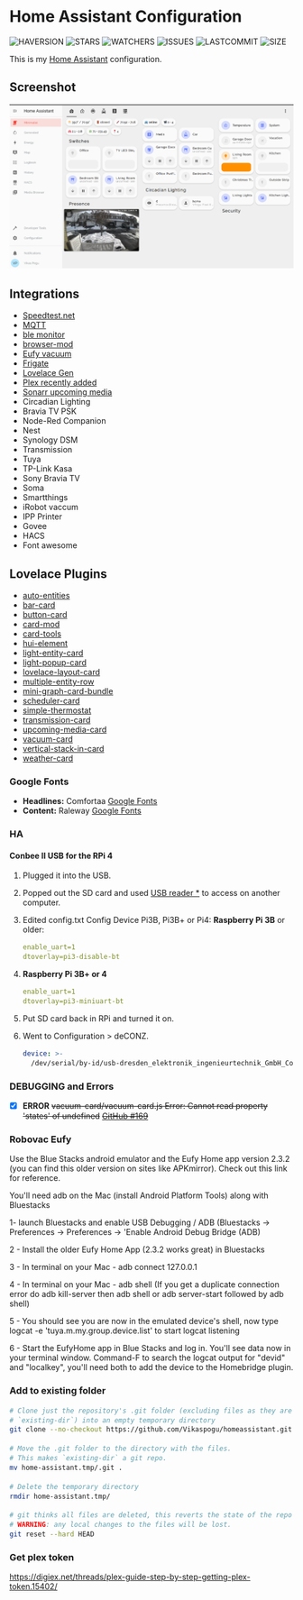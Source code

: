# Home Assistant Configuration

![HAVERSION](https://img.shields.io/badge/homeassistant-2021.12.x-blue)
![STARS](https://img.shields.io/github/stars/vikaspogu/homeassistant?color=yellow&style=flat-square)
![WATCHERS](https://img.shields.io/github/watchers/vikaspogu/homeassistant?color=green&style=flat-square)
![ISSUES](https://img.shields.io/github/issues-raw/vikaspogu/homeassistant?style=flat-square)
![LASTCOMMIT](https://img.shields.io/github/last-commit/vikaspogu/homeassistant?style=flat-square)
![SIZE](https://img.shields.io/github/repo-size/vikaspogu/homeassistant?style=flat-square)

This is my [Home Assistant](https://www.home-assistant.io/) configuration.

## Screenshot

![screenshot](./docs/hass-dash-ui-minimalist.png)

## Integrations

- [Speedtest.net](https://www.speedtest.net/)
- [MQTT](https://www.home-assistant.io/integrations/mqtt/)
- [ble monitor](https://github.com/custom-components/ble_monitor/)
- [browser-mod](https://github.com/thomasloven/hass-browser_mod)
- [Eufy vacuum](https://github.com/pbulteel/eufy_vacuum)
- [Frigate](https://github.com/blakeblackshear/frigate-hass-integration)
- [Lovelace Gen](https://github.com/thomasloven/hass-lovelace_gen)
- [Plex recently added](https://github.com/custom-components/sensor.plex_recently_added)
- [Sonarr upcoming media](https://github.com/custom-components/sensor.sonarr_upcoming_media)
- Circadian Lighting
- Bravia TV PSK
- Node-Red Companion
- Nest
- Synology DSM
- Transmission
- Tuya
- TP-Link Kasa
- Sony Bravia TV
- Soma
- Smartthings
- iRobot vaccum
- IPP Printer
- Govee
- HACS
- Font awesome

## Lovelace Plugins

- [auto-entities](https://github.com/thomasloven/lovelace-auto-entities)
- [bar-card](https://github.com/custom-cards/bar-card)
- [button-card](https://github.com/custom-cards/button-card)
- [card-mod](https://github.com/thomasloven/lovelace-card-mod)
- [card-tools](https://github.com/thomasloven/lovelace-card-tools)
- [hui-element](https://github.com/thomasloven/lovelace-hui-element)
- [light-entity-card](https://github.com/ljmerza/light-entity-card)
- [light-popup-card](https://github.com/DBuit/light-popup-card)
- [lovelace-layout-card](https://github.com/thomasloven/lovelace-layout-card)
- [multiple-entity-row](https://github.com/benct/lovelace-multiple-entity-row)
- [mini-graph-card-bundle](https://github.com/kalkih/mini-graph-card)
- [scheduler-card](https://github.com/nielsfaber/scheduler-card)
- [simple-thermostat](https://github.com/nervetattoo/simple-thermostat)
- [transmission-card](https://github.com/amaximus/transmission-card)
- [upcoming-media-card](https://github.com/custom-cards/upcoming-media-card/)
- [vacuum-card](https://github.com/denysdovhan/vacuum-card)
- [vertical-stack-in-card](https://github.com/ofekashery/vertical-stack-in-card)
- [weather-card](https://github.com/bramkragten/weather-card)

### Google Fonts

- **Headlines:** Comfortaa [Google Fonts](https://fonts.google.com/specimen/Comfortaa)
- **Content:** Raleway [Google Fonts](https://fonts.google.com/specimen/Raleway)

### HA

#### Conbee II USB for the RPi 4

1. Plugged it into the USB.
2. Popped out the SD card and used [USB reader *](https://amzn.to/3pOwVI1) to access on another computer.
3. Edited config.txt
   Config Device Pi3B, Pi3B+ or Pi4:
   **Raspberry Pi 3B** or older:

    ```yaml
    enable_uart=1
    dtoverlay=pi3-disable-bt
    ```

4. **Raspberry Pi 3B+ or 4**

    ```yaml
    enable_uart=1
    dtoverlay=pi3-miniuart-bt
    ```

5. Put SD card back in RPi and turned it on.
6. Went to Configuration > deCONZ.

    ```yaml
    device: >-
      /dev/serial/by-id/usb-dresden_elektronik_ingenieurtechnik_GmbH_ConBee_II_DE2408889-if00
    ```

### DEBUGGING and Errors

- [x] **ERROR** ~~vacuum-card/vacuum-card.js Error: Cannot read property 'states' of undefined~~ [~~GitHub #169~~](https://github.com/denysdovhan/vacuum-card/issues/169)

### Robovac Eufy

Use the Blue Stacks android emulator and the Eufy Home app version 2.3.2 (you can find this older version on sites like APKmirror). Check out this link for reference.

You'll need adb on the Mac (install Android Platform Tools) along with Bluestacks

1- launch Bluestacks and enable USB Debugging / ADB (Bluestacks -> Preferences -> Preferences -> 'Enable Android Debug Bridge (ADB)

2 - Install the older Eufy Home App (2.3.2 works great) in Bluestacks

3 - In terminal on your Mac - adb connect 127.0.0.1

4 - In terminal on your Mac - adb shell (If you get a duplicate connection error do adb kill-server then adb shell or adb server-start followed by adb shell)

5 - You should see you are now in the emulated device's shell, now type logcat -e 'tuya.m.my.group.device.list' to start logcat listening

6 - Start the EufyHome app in Blue Stacks and log in. You'll see data now in your terminal window. Command-F to search the logcat output for "devid" and "localkey", you'll need both to add the device to the Homebridge plugin.

### Add to existing folder

```bash
# Clone just the repository's .git folder (excluding files as they are already in
# `existing-dir`) into an empty temporary directory
git clone --no-checkout https://github.com/Vikaspogu/homeassistant.git home-assistant.tmp # might want --no-hardlinks for cloning local repo

# Move the .git folder to the directory with the files.
# This makes `existing-dir` a git repo.
mv home-assistant.tmp/.git .

# Delete the temporary directory
rmdir home-assistant.tmp/

# git thinks all files are deleted, this reverts the state of the repo to HEAD.
# WARNING: any local changes to the files will be lost.
git reset --hard HEAD
```

### Get plex token

https://digiex.net/threads/plex-guide-step-by-step-getting-plex-token.15402/